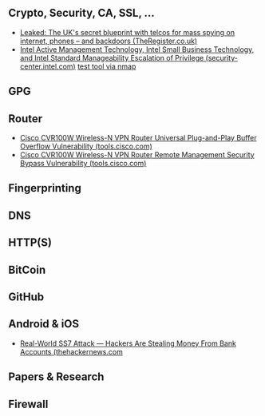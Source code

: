 Crypto, Security, CA, SSL, ...
----------

* [Leaked: The UK's secret blueprint with telcos for mass spying on internet, phones – and backdoors (TheRegister.co.uk)](https://www.theregister.co.uk/2017/05/04/uk_bulk_surveillance_powers_draft/)
* [Intel Active Management Technology, Intel Small Business Technology, and Intel Standard Manageability Escalation of Privilege (security-center.intel.com)](https://security-center.intel.com/advisory.aspx?intelid=INTEL-SA-00075&languageid=en-fr) [test tool via nmap](https://github.com/nmap/nmap/pull/876)


GPG
----------





Router
----------

* [Cisco CVR100W Wireless-N VPN Router Universal Plug-and-Play Buffer Overflow Vulnerability (tools.cisco.com)](https://tools.cisco.com/security/center/content/CiscoSecurityAdvisory/cisco-sa-20170503-cvr100w1)
* [Cisco CVR100W Wireless-N VPN Router Remote Management Security Bypass Vulnerability (tools.cisco.com)](https://tools.cisco.com/security/center/content/CiscoSecurityAdvisory/cisco-sa-20170503-cvr100w2)



Fingerprinting
----------




DNS
----------





HTTP(S)
----------




BitCoin
----------





GitHub
----------




Android & iOS 
----------

* [Real-World SS7 Attack — Hackers Are Stealing Money From Bank Accounts (thehackernews.com](http://thehackernews.com/2017/05/ss7-vulnerability-bank-hacking.html)





Papers & Research
----------





Firewall
----------




